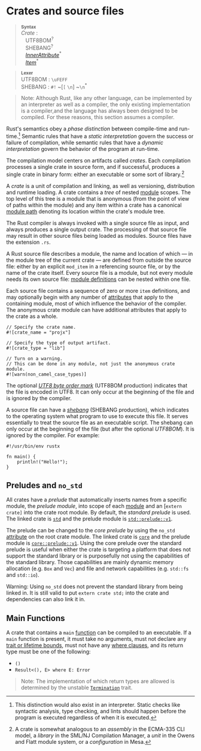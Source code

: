 # Crates and source files

> **<sup>Syntax</sup>**\
> _Crate_ :\
> &nbsp;&nbsp; UTF8BOM<sup>?</sup>\
> &nbsp;&nbsp; SHEBANG<sup>?</sup>\
> &nbsp;&nbsp; [_InnerAttribute_]<sup>\*</sup>\
> &nbsp;&nbsp; [_Item_]<sup>\*</sup>

> **<sup>Lexer</sup>**\
> UTF8BOM : `\uFEFF`\
> SHEBANG : `#!` ~[`[` `\n`] ~`\n`<sup>*</sup>


> Note: Although Rust, like any other language, can be implemented by an
> interpreter as well as a compiler, the only existing implementation is a
> compiler,and the language has always been designed to be compiled. For these
> reasons, this section assumes a compiler.

Rust's semantics obey a *phase distinction* between compile-time and
run-time.[^phase-distinction] Semantic rules that have a *static
interpretation* govern the success or failure of compilation, while
semantic rules that have a *dynamic interpretation* govern the behavior of the
program at run-time.

The compilation model centers on artifacts called _crates_. Each compilation
processes a single crate in source form, and if successful, produces a single
crate in binary form: either an executable or some sort of
library.[^cratesourcefile]

A _crate_ is a unit of compilation and linking, as well as versioning,
distribution and runtime loading. A crate contains a _tree_ of nested
[module] scopes. The top level of this tree is a module that is
anonymous (from the point of view of paths within the module) and any item
within a crate has a canonical [module path] denoting its location
within the crate's module tree.

The Rust compiler is always invoked with a single source file as input, and
always produces a single output crate. The processing of that source file may
result in other source files being loaded as modules. Source files have the
extension `.rs`.

A Rust source file describes a module, the name and location of which &mdash;
in the module tree of the current crate &mdash; are defined from outside the
source file: either by an explicit `mod_item` in a referencing source file, or
by the name of the crate itself. Every source file is a module, but not every
module needs its own source file: [module definitions][module] can be nested
within one file.

Each source file contains a sequence of zero or more `item` definitions, and
may optionally begin with any number of [attributes]
that apply to the containing module, most of which influence the behavior of
the compiler. The anonymous crate module can have additional attributes that
apply to the crate as a whole.

```rust,no_run
// Specify the crate name.
#![crate_name = "projx"]

// Specify the type of output artifact.
#![crate_type = "lib"]

// Turn on a warning.
// This can be done in any module, not just the anonymous crate module.
#![warn(non_camel_case_types)]
```

The optional [_UTF8 byte order mark_] (UTF8BOM production) indicates that the
file is encoded in UTF8. It can only occur at the beginning of the file and
is ignored by the compiler.

A source file can have a [_shebang_] (SHEBANG production), which indicates
to the operating system what program to use to execute this file. It serves
essentially to treat the source file as an executable script. The shebang
can only occur at the beginning of the file (but after the optional
_UTF8BOM_). It is ignored by the compiler. For example:

```text,ignore
#!/usr/bin/env rustx

fn main() {
    println!("Hello!");
}
```

## Preludes and `no_std`

All crates have a *prelude* that automatically inserts names from a specific
module, the *prelude module*, into scope of each [module] and an [`extern
crate]` into the crate root module. By default, the *standard prelude* is used.
The linked crate is [`std`] and the prelude module is [`std::prelude::v1`].

The prelude can be changed to the *core prelude* by using the `no_std`
[attribute] on the root crate module. The linked crate is [`core`] and the
prelude module is [`core::prelude::v1`]. Using the core prelude over the
standard prelude is useful when either the crate is targeting a platform that
does not support the standard library or is purposefully not using the
capabilities of the standard library. Those capabilities are mainly dynamic
memory allocation (e.g. `Box` and `Vec`) and file and network capabilities (e.g.
`std::fs` and `std::io`).

<div class="warning">

Warning: Using `no_std` does not prevent the standard library from being linked
in. It is still valid to put `extern crate std;` into the crate and dependencies
can also link it in.

</div>

## Main Functions

A crate that contains a `main` [function] can be compiled to an executable. If a
`main` function is present, it must take no arguments, must not declare any
[trait or lifetime bounds], must not have any [where clauses], and its return
type must  be one of the following:

* `()`
* `Result<(), E> where E: Error`
<!-- * `!` -->
<!-- * Result<!, E> where E: Error` -->

> Note: The implementation of which return types are allowed is determined by
> the unstable [`Termination`] trait.

<!-- If the previous section needs updating (from "must take no arguments"
  onwards, also update it in the attributes.md file, testing section -->

[^phase-distinction]: This distinction would also exist in an interpreter.
    Static checks like syntactic analysis, type checking, and lints should
    happen before the program is executed regardless of when it is executed.

[^cratesourcefile]: A crate is somewhat analogous to an *assembly* in the
    ECMA-335 CLI model, a *library* in the SML/NJ Compilation Manager, a *unit*
    in the Owens and Flatt module system, or a *configuration* in Mesa.

[_InnerAttribute_]: attributes.html
[_Item_]: items.html
[_shebang_]: https://en.wikipedia.org/wiki/Shebang_(Unix)
[_utf8 byte order mark_]: https://en.wikipedia.org/wiki/Byte_order_mark#UTF-8
[`Termination`]: ../std/process/trait.Termination.html
[`core`]: ../core/index.html
[`core::prelude::v1`]: ../core/preludce.index.html
[`std`]: ../std/index.html
[`std::prelude::v1`]: ../std/prelude/index.html
[`use` declaration]: items/use-declarations.html
[attribute]: attributes.html
[attributes]: attributes.html
[function]: items/functions.html
[module]: items/modules.html
[module path]: paths.html
[trait or lifetime bounds]: trait-bounds.html
[unit]: types.html#tuple-types
[where clauses]: items/generics.html#where-clauses
